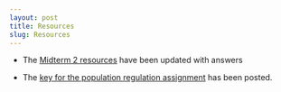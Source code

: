 ```yaml
---
layout: post
title: Resources
slug: Resources
---
```


* The [Midterm 2 resources](../../../midterm2.html) have been updated with answers

* The [key for the population regulation assignment](../../../materials/regulation.key.pdf) has been posted.
